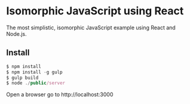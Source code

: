 # Isomorphic JavaScript using React
The most simplistic, isomorphic JavaScript example using React and Node.js.

## Install

```js
$ npm install
$ npm install -g gulp
$ gulp build
$ node ./public/server
```

Open a browser go to http://localhost:3000
